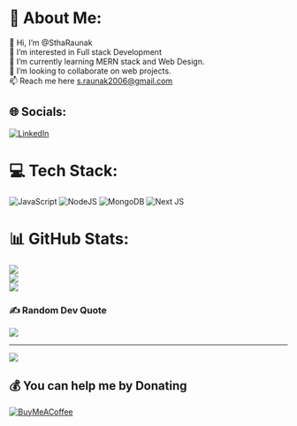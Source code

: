 # 💫 About Me:
👋 Hi, I’m @SthaRaunak<br>👀 I’m interested in Full stack Development<br>🌱 I’m currently learning MERN stack and Web Design.<br>💞️ I’m looking to collaborate on web projects.<br>📫 Reach me here s.raunak2006@gmail.com


## 🌐 Socials:
[![LinkedIn](https://img.shields.io/badge/LinkedIn-%230077B5.svg?logo=linkedin&logoColor=white)](https://linkedin.com/in/RaunakShrestha) 

# 💻 Tech Stack:
![JavaScript](https://img.shields.io/badge/javascript-%23323330.svg?style=for-the-badge&logo=javascript&logoColor=%23F7DF1E) ![NodeJS](https://img.shields.io/badge/node.js-6DA55F?style=for-the-badge&logo=node.js&logoColor=white) ![MongoDB](https://img.shields.io/badge/MongoDB-%234ea94b.svg?style=for-the-badge&logo=mongodb&logoColor=white) ![Next JS](https://img.shields.io/badge/Next-black?style=for-the-badge&logo=next.js&logoColor=white)
# 📊 GitHub Stats:
![](https://github-readme-stats.vercel.app/api?username=SthaRaunak&theme=monokai&hide_border=false&include_all_commits=true&count_private=false)<br/>
![](https://github-readme-streak-stats.herokuapp.com/?user=SthaRaunak&theme=monokai&hide_border=false)<br/>
![](https://github-readme-stats.vercel.app/api/top-langs/?username=SthaRaunak&theme=monokai&hide_border=false&include_all_commits=true&count_private=false&layout=compact)

### ✍️ Random Dev Quote
![](https://quotes-github-readme.vercel.app/api?type=horizontal&theme=radical)

---
[![](https://visitcount.itsvg.in/api?id=SthaRaunak&icon=0&color=9)](https://visitcount.itsvg.in)

  ## 💰 You can help me by Donating
  [![BuyMeACoffee](https://img.shields.io/badge/Buy%20Me%20a%20Coffee-ffdd00?style=for-the-badge&logo=buy-me-a-coffee&logoColor=black)](https://buymeacoffee.com/RaunakShrestha) 

  
<!-- Proudly created with GPRM ( https://gprm.itsvg.in ) -->
